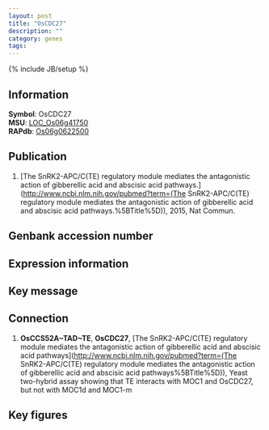 ```yaml
---
layout: post
title: "OsCDC27"
description: ""
category: genes
tags: 
---
```

{% include JB/setup %}

## Information
__Symbol__: OsCDC27  
__MSU__: [LOC_Os06g41750](http://rice.plantbiology.msu.edu/cgi-bin/ORF_infopage.cgi?orf=LOC_Os06g41750)  
__RAPdb__: [Os06g0622500](http://rapdb.dna.affrc.go.jp/viewer/gbrowse_details/irgsp1?name=Os06g0622500)  

## Publication
1. [The SnRK2-APC/C(TE) regulatory module mediates the antagonistic action of gibberellic acid and abscisic acid pathways.](http://www.ncbi.nlm.nih.gov/pubmed?term=(The SnRK2-APC/C(TE) regulatory module mediates the antagonistic action of gibberellic acid and abscisic acid pathways.%5BTitle%5D)), 2015, Nat Commun.

## Genbank accession number

## Expression information

## Key message

## Connection
1. __OsCCS52A~TAD~TE__, __OsCDC27__, [The SnRK2-APC/C(TE) regulatory module mediates the antagonistic action of gibberellic acid and abscisic acid pathways](http://www.ncbi.nlm.nih.gov/pubmed?term=(The SnRK2-APC/C(TE) regulatory module mediates the antagonistic action of gibberellic acid and abscisic acid pathways%5BTitle%5D)), Yeast two-hybrid assay showing that TE interacts with MOC1 and OsCDC27, but not with MOC1d and MOC1-m

## Key figures



